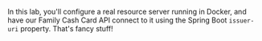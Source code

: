 In this lab, you'll configure a real resource server running in Docker, and have our Family Cash Card API connect to it using the Spring Boot `issuer-uri` property. That's fancy stuff!
